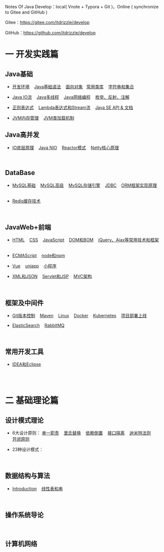 Notes Of Java Develop：local( Vnote + Typora + Git )，Online ( synchronize to Gitee and GitHub )

Gitee：https://gitee.com/itdrizzle/develop

GitHub：https://github.com/itdrizzle/develop

# 一 开发实践篇

## Java基础

* [开发环境](JavaSE/detail/history.md) &nbsp;&nbsp; [Java基础语法](JavaSE/base.md)  &nbsp;&nbsp;  [面向对象](JavaSE/oop.md)&nbsp;&nbsp;  [常用类库](JavaSE/classlib.md) &nbsp;&nbsp; [字符串和集合](JavaSE/collection.md) &nbsp;&nbsp; 

* [Java IO流](JavaSE/javaIO.md) &nbsp;&nbsp;  [Java多线程](JavaSE/thread.md) &nbsp;&nbsp;   [Java网络编程](JavaSE/network.md) &nbsp;&nbsp;  [枚举、反射、注解](JavaSE/senior.md) &nbsp;&nbsp; 

*  [正则表达式](JavaSE/regex.md) &nbsp;&nbsp; [Lambda表达式和Stream流](JavaSE/lambda.md) &nbsp;&nbsp; [Java SE API & 文档](https://www.oracle.com/cn/java/technologies/java-se-api-doc.html)&nbsp;&nbsp; 

* [JVM内存管理](Jvm/Jvm内存管理.md)  &nbsp;&nbsp;  [JVM类加载机制](Jvm/Jvm类加载.md)  &nbsp;&nbsp; 



## Java高并发
* [IO底层原理]()  &nbsp;&nbsp;  [Java NIO]()  &nbsp;&nbsp; [Reactor模式]()  &nbsp;&nbsp;  [Netty核心原理]()  &nbsp;&nbsp; 



<br/>

## DataBase

*  [MySQL基础](Database/mysql-1.md) &nbsp;&nbsp;   [MySQL高级](Database/mysql-2.md) &nbsp;&nbsp; [MySQL存储引擎](Database/innodb.md) &nbsp;&nbsp;   [JDBC](Database/jdbc.md) &nbsp;&nbsp;   [ORM框架实现原理](Database/orm.md) &nbsp;&nbsp;   

* [Redis缓存技术](Database/Redis.md) 



<br/>

## JavaWeb+前端

* [HTML](Web/HTML.md) &nbsp;&nbsp;   [CSS](Web/CSS.md) &nbsp;&nbsp;  [JavaScript](Web/JavaScript.md) &nbsp;&nbsp;   [DOM和BOM](Web/WebAPI.md) &nbsp;&nbsp;   [jQuery、Ajax等常用技术和框架](Web/frame.md) &nbsp;&nbsp;   

* [ECMAScript](Web/ES6.md) &nbsp;&nbsp;   [node和npm](Web/nodejs.md) &nbsp;&nbsp;    

* [Vue](Web/Vue.md) &nbsp;&nbsp;   [uniapp](Web/uniapp.md) &nbsp;&nbsp;   [小程序](Web/小程序.md) &nbsp;&nbsp;   

* [XML和JSON](Web/XML.md) &nbsp;&nbsp;   [Servlet和JSP](Web/JavaWeb.md) &nbsp;&nbsp;  [MVC架构](Web/mvc.md) &nbsp;&nbsp;  

<br/>

## 框架及中间件

* [Git版本控制](Environment/Git.md) &nbsp;&nbsp;  [Maven](Environment/maven.md) &nbsp;&nbsp; [Linux](Environment/Linux.md) &nbsp;&nbsp;  [Docker](Environment/Docker.md) &nbsp;&nbsp; [Kubernetes](Environment/kubernetes.md) &nbsp;&nbsp; [项目部署上线](Environment/deployment.md) &nbsp;&nbsp;

* [ElasticSearch](Environment/ElasticSearch.md) &nbsp;&nbsp; [RabbitMQ](Environment/RabbitMQ.md) &nbsp;&nbsp; 












<br/>


## 常用开发工具

* [IDEA和Eclipse](Tools/idea.md) 


<br/> <br/>

# 二 基础理论篇



## 设计模式理论




* 6大设计原则：
 [单一职责](DesignPatterns/SRP.md)   &nbsp;&nbsp; [里氏替换](DesignPatterns/LSP.md)  &nbsp;&nbsp; [依赖倒置](DesignPatterns/DIP.md)  &nbsp;&nbsp; [接口隔离](DesignPatterns/ISP.md)   &nbsp;&nbsp; [迪米特法则](DesignPatterns/LoD.md)   &nbsp;&nbsp; [开闭原则](DesignPatterns/OCP.md)   

* 23种设计模式：


<br/>


## 数据结构与算法

* [Introduction](DataStructure/introduction.md) &nbsp;&nbsp; [线性表和串](DataStructure/LinearList.md) 




<br/>


## 操作系统导论



<br/>


## 计算机网络